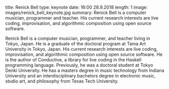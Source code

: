 title: Renick Bell
type: keynote
date: 16:00 28.9.2018
length: 1
image: images/renick_bell_keynote.jpg
summary: Renick Bell is a computer musician, programmer and teacher. His current research interests are live coding, improvisation, and algorithmic composition using open source software.

Renick Bell is a computer musician, programmer, and teacher living in Tokyo, Japan. He is a graduate of the doctoral program at Tama Art University in Tokyo, Japan. His current research interests are live coding, improvisation, and algorithmic composition using open source software. He is the author of Conductive, a library for live coding in the Haskell programming language. Previously, he was a doctoral student at Tokyo Denki University. He has a masters degree in music technology from Indiana University and an interdisciplinary bachelors degree in electronic music, studio art, and philosophy from Texas Tech University.
